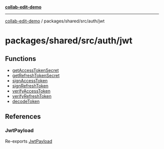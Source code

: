 [**collab-edit-demo**](../../../../../README.md)

***

[collab-edit-demo](../../../../../README.md) / packages/shared/src/auth/jwt

# packages/shared/src/auth/jwt

## Functions

- [getAccessTokenSecret](functions/getAccessTokenSecret.md)
- [getRefreshTokenSecret](functions/getRefreshTokenSecret.md)
- [signAccessToken](functions/signAccessToken.md)
- [signRefreshToken](functions/signRefreshToken.md)
- [verifyAccessToken](functions/verifyAccessToken.md)
- [verifyRefreshToken](functions/verifyRefreshToken.md)
- [decodeToken](functions/decodeToken.md)

## References

### JwtPayload

Re-exports [JwtPayload](../schemas/type-aliases/JwtPayload.md)
